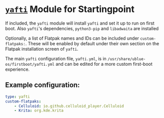# [`yafti`](https://github.com/ublue-os/yafti) Module for Startingpoint

If included, the `yafti` module will install `yafti` and set it up to run on first boot. Also `yafti`'s dependencies, `python3-pip` and `libadwaita` are installed

Optionally, a list of Flatpak names and IDs can be included under `custom-flatpaks:`. These will be enabled by default under their own section on the Flatpak installation screen of `yafti`.

The main `yafti` configuration file, `yafti.yml`, is in `/usr/share/ublue-os/firstboot/yafti.yml` and can be edited for a more custom first-boot experience.

## Example configuration:

```yml
type: yafti
custom-flatpaks:
    - Celluloid: io.github.celluloid_player.Celluloid
    - Krita: org.kde.krita
```

